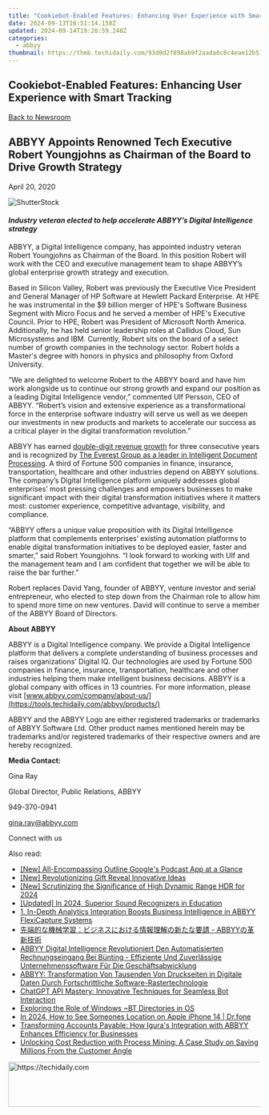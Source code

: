 ```yaml
---
title: "Cookiebot-Enabled Features: Enhancing User Experience with Smart Tracking"
date: 2024-09-13T16:51:14.158Z
updated: 2024-09-14T19:28:59.248Z
categories:
  - abbyy
thumbnail: https://thmb.techidaily.com/93d0d2f898ab9f2aada0c8c4eae12b5163704e3e0107a7a0c827d88713775503.png
---
```


## Cookiebot-Enabled Features: Enhancing User Experience with Smart Tracking

[Back to Newsroom](https://tools.techidaily.com/abbyy/products/)

## ABBYY Appoints Renowned Tech Executive Robert Youngjohns as Chairman of the Board to Drive Growth Strategy

April 20, 2020

![ShutterStock](https://content.abbyy.com/-/media/project/abbyy/abbyy/branchtemplates/shutterstock_1272462163_1296-x-729.jpg?h=729&iar=0&w=1296)

#### _Industry veteran elected to help accelerate ABBYY’s Digital Intelligence strategy_

ABBYY, a Digital Intelligence company, has appointed industry veteran Robert Youngjohns as Chairman of the Board. In this position Robert will work with the CEO and executive management team to shape ABBYY’s global enterprise growth strategy and execution.

Based in Silicon Valley, Robert was previously the Executive Vice President and General Manager of HP Software at Hewlett Packard Enterprise. At HPE he was instrumental in the $9 billion merger of HPE's Software Business Segment with Micro Focus and he served a member of HPE's Executive Council. Prior to HPE, Robert was President of Microsoft North America. Additionally, he has held senior leadership roles at Callidus Cloud, Sun Microsystems and IBM. Currently, Robert sits on the board of a select number of growth companies in the technology sector. Robert holds a Master's degree with honors in physics and philosophy from Oxford University.

“We are delighted to welcome Robert to the ABBYY board and have him work alongside us to continue our strong growth and expand our position as a leading Digital Intelligence vendor,” commented Ulf Persson, CEO of ABBYY. “Robert’s vision and extensive experience as a transformational force in the enterprise software industry will serve us well as we deepen our investments in new products and markets to accelerate our success as a critical player in the digital transformation revolution.”

ABBYY has earned [double-digit revenue growth](https://tools.techidaily.com/abbyy/products/) for three consecutive years and is recognized by [The Everest Group as a leader in Intelligent Document Processing](https://tools.techidaily.com/abbyy/products/). A third of Fortune 500 companies in finance, insurance, transportation, healthcare and other industries depend on ABBYY solutions. The company’s Digital Intelligence platform uniquely addresses global enterprises’ most pressing challenges and empowers businesses to make significant impact with their digital transformation initiatives where it matters most: customer experience, competitive advantage, visibility, and compliance.

“ABBYY offers a unique value proposition with its Digital Intelligence platform that complements enterprises’ existing automation platforms to enable digital transformation initiatives to be deployed easier, faster and smarter,” said Robert Youngjohns. “I look forward to working with Ulf and the management team and I am confident that together we will be able to raise the bar further.”

Robert replaces David Yang, founder of ABBYY, venture investor and serial entrepreneur, who elected to step down from the Chairman role to allow him to spend more time on new ventures. David will continue to serve a member of the ABBYY Board of Directors.

**About ABBYY**

ABBYY is a Digital Intelligence company. We provide a Digital Intelligence platform that delivers a complete understanding of business processes and raises organizations’ Digital IQ. Our technologies are used by Fortune 500 companies in finance, insurance, transportation, healthcare and other industries helping them make intelligent business decisions. ABBYY is a global company with offices in 13 countries. For more information, please visit [www.abbyy.com/company/about-us/](https://tools.techidaily.com/abbyy/products/)

ABBYY and the ABBYY Logo are either registered trademarks or trademarks of ABBYY Software Ltd. Other product names mentioned herein may be trademarks and/or registered trademarks of their respective owners and are hereby recognized.

**Media Contact:**

Gina Ray

Global Director, Public Relations, ABBYY

949-370-0941

gina.ray@abbyy.com  

Connect with us

<ins class="adsbygoogle"
     style="display:block"
     data-ad-format="autorelaxed"
     data-ad-client="ca-pub-7571918770474297"
     data-ad-slot="1223367746"></ins>

<ins class="adsbygoogle"
     style="display:block"
     data-ad-client="ca-pub-7571918770474297"
     data-ad-slot="8358498916"
     data-ad-format="auto"
     data-full-width-responsive="true"></ins>

<span class="atpl-alsoreadstyle">Also read:</span>
<div><ul>
<li><a href="https://extra-tips.techidaily.com/new-all-encompassing-outline-googles-podcast-app-at-a-glance/"><u>[New] All-Encompassing Outline Google's Podcast App at a Glance</u></a></li>
<li><a href="https://extra-approaches.techidaily.com/new-revolutionizing-gift-reveal-innovative-ideas/"><u>[New] Revolutionizing Gift Reveal Innovative Ideas</u></a></li>
<li><a href="https://fox-access.techidaily.com/new-scrutinizing-the-significance-of-high-dynamic-range-hdr-for-2024/"><u>[New] Scrutinizing the Significance of High Dynamic Range HDR for 2024</u></a></li>
<li><a href="https://screen-video-capture.techidaily.com/updated-in-2024-superior-sound-recognizers-in-education/"><u>[Updated] In 2024, Superior Sound Recognizers in Education</u></a></li>
<li><a href="https://solve-hot.techidaily.com/1-in-depth-analytics-integration-boosts-business-intelligence-in-abbyy-flexicapture-systems/"><u>1. In-Depth Analytics Integration Boosts Business Intelligence in ABBYY FlexiCapture Systems</u></a></li>
<li><a href="https://solve-hot.techidaily.com/1724312931265-abbyy/"><u>先端的な機械学習：ビジネスにおける情報理解の新たな要請 - ABBYYの革新技術</u></a></li>
<li><a href="https://solve-hot.techidaily.com/abbyy-digital-intelligence-revolutioniert-den-automatisierten-rechnungseingang-bei-bunting-effiziente-und-zuverlassige-unternehmenssoftware-fur-die-geschaft5/"><u>ABBYY Digital Intelligence Revolutioniert Den Automatisierten Rechnungseingang Bei Bünting - Effiziente Und Zuverlässige Unternehmenssoftware Für Die Geschäftsabwicklung</u></a></li>
<li><a href="https://solve-hot.techidaily.com/abbyy-transformation-von-tausenden-von-druckseiten-in-digitale-daten-durch-fortschrittliche-software-rastertechnologie/"><u>ABBYY: Transformation Von Tausenden Von Druckseiten in Digitale Daten Durch Fortschrittliche Software-Rastertechnologie</u></a></li>
<li><a href="https://tech-haven.techidaily.com/chatgpt-api-mastery-innovative-techniques-for-seamless-bot-interaction/"><u>ChatGPT API Mastery: Innovative Techniques for Seamless Bot Interaction</u></a></li>
<li><a href="https://win11.techidaily.com/exploring-the-role-of-windows-bt-directories-in-os/"><u>Exploring the Role of Windows ~BT Directories in OS</u></a></li>
<li><a href="https://iphone-location.techidaily.com/in-2024-how-to-see-someones-location-on-apple-iphone-14-drfone-by-drfone-virtual-ios/"><u>In 2024, How to See Someones Location on Apple iPhone 14 | Dr.fone</u></a></li>
<li><a href="https://solve-hot.techidaily.com/transforming-accounts-payable-how-iguras-integration-with-abbyy-enhances-efficiency-for-businesses/"><u>Transforming Accounts Payable: How Igura's Integration with ABBYY Enhances Efficiency for Businesses</u></a></li>
<li><a href="https://solve-hot.techidaily.com/unlocking-cost-reduction-with-process-mining-a-case-study-on-saving-millions-from-the-customer-angle/"><u>Unlocking Cost Reduction with Process Mining: A Case Study on Saving Millions From the Customer Angle</u></a></li>
</ul></div>

<!-- affiliate ads begin -->
<a href="https://ephamedtechinc.pxf.io/c/5597632/2137203/26400" target="_top" id="2137203">
  <img src="//a.impactradius-go.com/display-ad/26400-2137203" border="0" alt="https://techidaily.com" width="728" height="90"/>
</a>
<img height="0" width="0" src="https://ephamedtechinc.pxf.io/i/5597632/2137203/26400" style="position:absolute;visibility:hidden;" border="0" />
<!-- affiliate ads end -->

